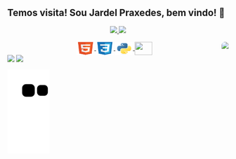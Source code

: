 ## Temos visita! Sou Jardel Praxedes, bem vindo! 👻
<div align="center">
  <a href="https://github.com/JardelPraxedes">
  <img height="180em" src="https://github-readme-stats.vercel.app/api?username=JardelPraxedes&show_icons=true&theme=dark&include_all_commits=true&count_private=true"/>
  <img height="180em" src="https://github-readme-stats.vercel.app/api/top-langs/?username=JardelPraxedes&layout=compact&langs_count=7&theme=dark"/>
</div>
<div align="center"><br>
  <img align="center" height="30" width="40" src="https://raw.githubusercontent.com/devicons/devicon/master/icons/html5/html5-original.svg">
  <img align="center"  height="30" width="40" src="https://raw.githubusercontent.com/devicons/devicon/master/icons/css3/css3-original.svg">
  <img align="center"  height="30" width="40" src="https://raw.githubusercontent.com/devicons/devicon/master/icons/python/python-original.svg">
  <img align="center"  height="30" width="40" src="https://images.vexels.com/media/users/3/166179/isolated/lists/b83d6b47a9502dfaf535087627a8bf96-icone-da-linguagem-de-programacao-c.png">
  <img align="right" height="150" style="border-radius:50px;" src="https://c.tenor.com/A32q04Ml-DwAAAAC/tony-tony-tony-chopper.gif">
</div>
<div> 
  <a href="https://instagram.com/praxedes_jardel" target="_blank"><img src="https://img.shields.io/badge/-Instagram-%23E4405F?style=for-the-badge&logo=instagram&logoColor=white" target="_blank"></a>
  <a href = "mailto:jardelpraxedes111@gmail.com"><img src="https://img.shields.io/badge/-Gmail-%23333?style=for-the-badge&logo=gmail&logoColor=white" target="_blank"></a>
</div>
  
  ![Snake animation](https://github.com/JardelPraxedes/JardelPraxedes/blob/output/github-contribution-grid-snake.svg)
 
</div>
